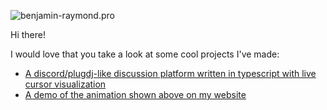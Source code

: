 ![benjamin-raymond.pro](https://raw.githubusercontent.com/7PH/7PH/master/intro-banner.gif)

Hi there!

I would love that you take a look at some cool projects I've made:
- [A discord/plugdj-like discussion platform written in typescript with live cursor visualization](https://github.com/skychatorg/skychat)
- [A demo of the animation shown above on my website](https://benjamin-raymond.pro)

